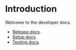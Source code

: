 # Introduction

Welcome to the developer docs.

- [Release docs](./release.md).
- [Setup docs](./setup.md).
- [Testing docs](./testing/index.md).
